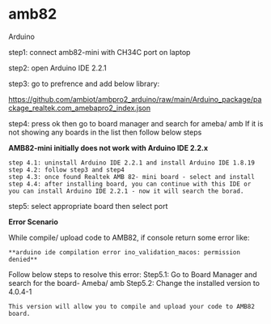 # amb82
Arduino

step1: connect amb82-mini with CH34C port on laptop

step2: open Arduino IDE 2.2.1

step3: go to prefrence and add below library:

  https://github.com/ambiot/ambpro2_arduino/raw/main/Arduino_package/package_realtek.com_amebapro2_index.json

step4: press ok then go to board manager and search for ameba/ amb 
  If it is not showing any boards in the list then follow below steps

  **AMB82-mini initially does not work with Arduino IDE 2.2.x**

    step 4.1: uninstall Arduino IDE 2.2.1 and install Arduino IDE 1.8.19
    step 4.2: follow step3 and step4
    step 4.3: once found Realtek AMB 82- mini board - select and install
    step 4.4: after installing board, you can continue with this IDE or you can install Arduino IDE 2.2.1 - now it will search the borad.

step5: select appropriate board then select port

**Error Scenario**
  
  While compile/ upload code to AMB82, if console return some error like: 
    
    **arduino ide compilation error ino_validation_macos: permission denied**

  Follow below steps to resolve this error:
    Step5.1: Go to Board Manager and search for the board- Ameba/ amb
    Step5.2: Change the installed version to 4.0.4-1

    This version will allow you to compile and upload your code to AMB82 board.

    

